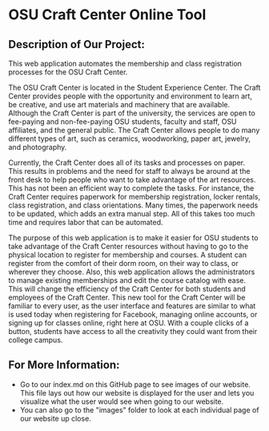 # OSU Craft Center Online Tool

## Description of Our Project:
This web application automates the membership and class registration processes for the OSU Craft Center. 

The OSU Craft Center is located in the Student Experience Center. The Craft Center provides people with the opportunity and environment to learn art, be creative, 
and use art materials and machinery that are available. Although the Craft Center is part of the university, the services are open to fee-paying and non-fee-paying 
OSU students, faculty and staff, OSU affiliates, and the general public. The Craft Center allows people to do many different types of art, such as ceramics, 
woodworking, paper art, jewelry, and photography. 

Currently, the Craft Center does all of its tasks and processes on paper. This results in problems and the need for staff to always be around at the front desk to 
help people who want to take advantage of the art resources. This has not been an efficient way to complete the tasks. For instance, the Craft Center requires 
paperwork for membership registration, locker rentals, class registration, and class orientations. Many times, the paperwork needs to be updated, which adds an 
extra manual step. All of this takes too much time and requires labor that can be automated.

The purpose of this web application is to make it easier for OSU students to take advantage of the Craft Center resources without having to go to the physical 
location to register for membership and courses. A student can register from the comfort of their dorm room, on their way to class, or wherever they choose. Also, 
this web application allows the administrators to manage existing memberships and edit the course catalog with ease. This will change the efficiency of the Craft 
Center for both students and employees of the Craft Center. This new tool for the Craft Center will be familiar to every user, as the user interface and features 
are similar to what is used today when registering for Facebook, managing online accounts, or signing up for classes online, right here at OSU. With a couple 
clicks of a button, students have access to all the creativity they could want from their college campus.

## For More Information:
- Go to our index.md on this GitHub page to see images of our website. This file lays out how our website is displayed for the user and lets you visualize what the
user would see when going to our website. 
- You can also go to the "images" folder to look at each individual page of our website up close. 
